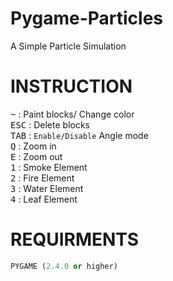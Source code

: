 # Pygame-Particles
A Simple Particle Simulation

# INSTRUCTION

<kbd>~</kbd> : Paint blocks/ Change color <br />
<kbd>ESC</kbd> : Delete blocks <br />
<kbd>TAB</kbd> : `Enable/Disable` Angle mode <br />
<kbd>Q</kbd> : Zoom in <br />
<kbd>E</kbd> : Zoom out <br />
<kbd>1</kbd> : Smoke Element <br />
<kbd>2</kbd> : Fire Element <br />
<kbd>3</kbd> : Water Element <br />
<kbd>4</kbd> : Leaf Element <br />

# REQUIRMENTS
```PYTHON
PYGAME (2.4.0 or higher)
```

